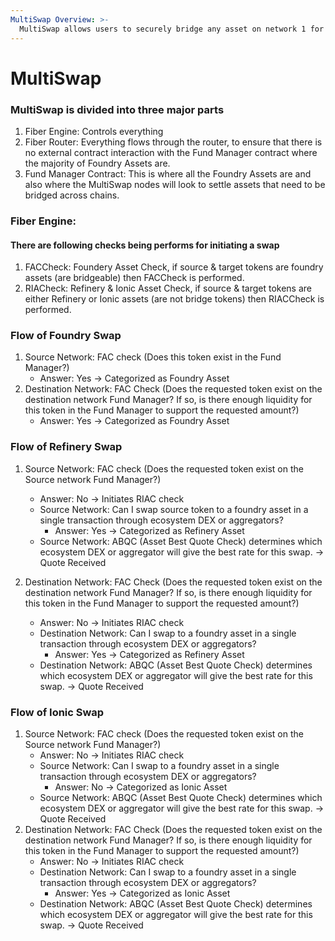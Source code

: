 ```yaml
---
MultiSwap Overview: >-
  MultiSwap allows users to securely bridge any asset on network 1 for any asset on network 2 at transaction speed. Read the docs here: [MultiSwap and MultiChain Liquidity Pool Bridge]([url](https://docs.ferrumnetwork.io/ferrum-network-ecosystem/v/multiswap-and-multichain-liquidity-pool-bridge/))
---
```


# MultiSwap

### MultiSwap is divided into three major parts 
1. Fiber Engine: Controls everything
2. Fiber Router: Everything flows through the router, to ensure that there is no external contract interaction with the Fund Manager contract where the majority of Foundry Assets are.
3. Fund Manager Contract: This is where all the Foundry Assets are and also where the MultiSwap nodes will look to settle assets that need to be bridged across chains.

### Fiber Engine:
#### There are following checks being performs for initiating a swap
1. FACCheck: Foundery Asset Check, if source & target tokens are foundry assets (are bridgeable) then FACCheck is performed. 
2. RIACheck: Refinery & Ionic Asset Check, if source & target tokens are either Refinery or Ionic assets (are not bridge tokens) then RIACCheck is performed. 

### Flow of Foundry Swap
1. Source Network: FAC check (Does this token exist in the Fund Manager?)
    - Answer: Yes -> Categorized as Foundry Asset
2. Destination Network: FAC Check (Does the requested token exist on the destination network Fund Manager? If so, is there enough liquidity for this token in the Fund Manager to support the requested amount?)
    - Answer: Yes -> Categorized as Foundry Asset

### Flow of Refinery Swap
1. Source Network: FAC check (Does the requested token exist on the Source network Fund Manager?)
    - Answer: No -> Initiates RIAC check
    - Source Network: Can I swap source token to a foundry asset in a single transaction through ecosystem DEX or aggregators?
        - Answer: Yes -> Categorized as Refinery Asset
    - Source Network: ABQC (Asset Best Quote Check) determines which ecosystem DEX or aggregator will give the best rate for this swap. -> Quote Received

2. Destination Network: FAC Check (Does the requested token exist on the destination network Fund Manager? If so, is there enough liquidity for this token in the Fund Manager to support the requested amount?)
    - Answer: No -> Initiates RIAC check
    - Destination Network: Can I swap to a foundry asset in a single transaction through ecosystem DEX or aggregators?
        - Answer: Yes -> Categorized as Refinery Asset
    - Destination Network: ABQC (Asset Best Quote Check) determines which ecosystem DEX or aggregator will give the best rate for this swap. -> Quote Received

### Flow of Ionic Swap

1. Source Network: FAC check (Does the requested token exist on the Source network Fund Manager?)
    - Answer: No -> Initiates RIAC check
    - Source Network: Can I swap to a foundry asset in a single transaction through ecosystem DEX or aggregators?
        - Answer: No -> Categorized as Ionic Asset
    - Source Network: ABQC (Asset Best Quote Check) determines which ecosystem DEX or aggregator will give the best rate for this swap. -> Quote Received
2.  Destination Network: FAC Check (Does the requested token exist on the destination network Fund Manager? If so, is there enough liquidity for this token in the Fund Manager to support the requested amount?)
    - Answer: No -> Initiates RIAC check
    - Destination Network: Can I swap to a foundry asset in a single transaction through ecosystem DEX or aggregators?
        - Answer: Yes -> Categorized as Ionic Asset
    - Destination Network: ABQC (Asset Best Quote Check) determines which ecosystem DEX or aggregator will give the best rate for this swap. -> Quote Received
